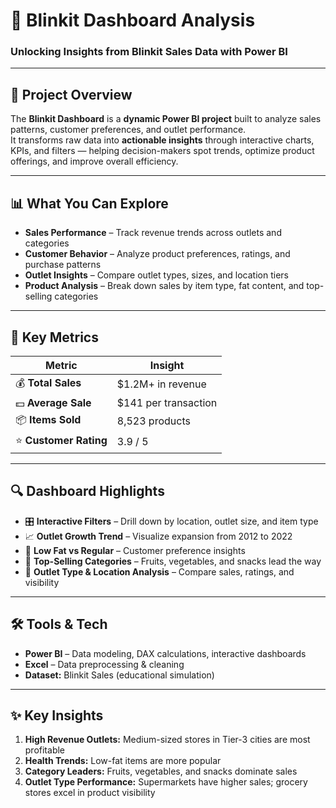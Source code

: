 # 🚀 Blinkit Dashboard Analysis

### Unlocking Insights from Blinkit Sales Data with Power BI

---

## 🌟 Project Overview
The **Blinkit Dashboard** is a **dynamic Power BI project** built to analyze sales patterns, customer preferences, and outlet performance.  
It transforms raw data into **actionable insights** through interactive charts, KPIs, and filters — helping decision-makers spot trends, optimize product offerings, and improve overall efficiency.  

---

## 📊 What You Can Explore

- **Sales Performance** – Track revenue trends across outlets and categories  
- **Customer Behavior** – Analyze product preferences, ratings, and purchase patterns  
- **Outlet Insights** – Compare outlet types, sizes, and location tiers  
- **Product Analysis** – Break down sales by item type, fat content, and top-selling categories  

---

## 🎯 Key Metrics

| Metric | Insight |
|--------|---------|
| 💰 **Total Sales** | $1.2M+ in revenue |
| 💵 **Average Sale** | $141 per transaction |
| 📦 **Items Sold** | 8,523 products |
| ⭐ **Customer Rating** | 3.9 / 5 |

---

## 🔍 Dashboard Highlights

- 🎛️ **Interactive Filters** – Drill down by location, outlet size, and item type  
- 📈 **Outlet Growth Trend** – Visualize expansion from 2012 to 2022  
- 🥗 **Low Fat vs Regular** – Customer preference insights  
- 🍌 **Top-Selling Categories** – Fruits, vegetables, and snacks lead the way  
- 🏬 **Outlet Type & Location Analysis** – Compare sales, ratings, and visibility  

---

## 🛠 Tools & Tech

- **Power BI** – Data modeling, DAX calculations, interactive dashboards  
- **Excel** – Data preprocessing & cleaning  
- **Dataset:** Blinkit Sales (educational simulation)  

---

## ✨ Key Insights

1. **High Revenue Outlets:** Medium-sized stores in Tier-3 cities are most profitable  
2. **Health Trends:** Low-fat items are more popular  
3. **Category Leaders:** Fruits, vegetables, and snacks dominate sales  
4. **Outlet Type Performance:** Supermarkets have higher sales; grocery stores excel in product visibility  


